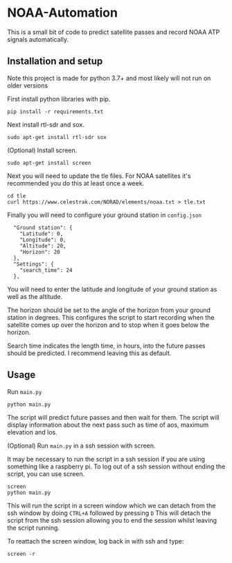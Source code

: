 # NOAA-Automation
This is a small bit of code to predict satellite passes and record NOAA ATP signals automatically.
## Installation and setup
Note this project is made for python 3.7+ and most likely will not run on older versions

First install python libraries with pip.

```
pip install -r requirements.txt
```
Next install rtl-sdr and sox.
```
sudo apt-get install rtl-sdr sox
```
(Optional) Install screen.
```
sudo apt-get install screen
```
Next you will need to update the tle files. For NOAA satellites it's recommended you do this at least once a week.
```
cd tle
curl https://www.celestrak.com/NORAD/elements/noaa.txt > tle.txt
```
Finally you will need to configure your ground station in `config.json`
```
  "Ground station": {
    "Latitude": 0,
    "Longitude": 0,
    "Altitude": 20,
    "Horizon": 20
  },
  "Settings": {
    "search_time": 24
  },
```
You will need to enter the latitude and longitude of your ground station as well as the altitude. 

The horizon should be set to the angle of the horizon from your ground station in degrees. This configures the script to start recording when the satellite comes up over the horizon and to stop when it goes below the horizon.

Search time indicates the length time, in hours, into the future passes should be predicted. I recommend leaving this as default.

## Usage
 Run `main.py`
```
python main.py
```
The script will predict future passes and then wait for them. The script will display information about the next pass such as time of aos, maximum elevation and los.

(Optional) Run `main.py` in a ssh session with screen. 

It may be necessary to run the script in a ssh session if you are using something like a raspberry pi. To log out of a ssh session without ending the script, you can use screen.
```
screen
python main.py
```
This will run the script in a screen window which we can detach from the ssh window by doing `CTRL+A` followed by pressing `D`
This will detach the script from the ssh session allowing you to end the session whilst leaving the script running.

To reattach the screen window, log back in with ssh and type:
```
screen -r
```

